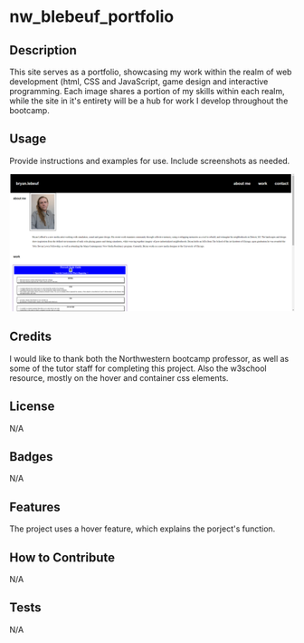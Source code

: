 # nw_blebeuf_portfolio

## Description

This site serves as a portfolio, showcasing my work within the realm of web development (html, CSS and JavaScript, game design and interactive programming.
Each image shares a portion of my skills within each realm, while the site in it's entirety will be a hub for work I develop throughout the bootcamp.


## Usage

Provide instructions and examples for use. Include screenshots as needed.

![Screenshot of the finished website portfolio project](assets/images/screenshot.png)

## Credits

I would like to thank both the Northwestern bootcamp professor, as well as some of the tutor staff for completing this project. Also the w3school resource, mostly on the hover and container css elements.

## License

N/A

## Badges

N/A

## Features

The project uses a hover feature, which explains the porject's function.

## How to Contribute

N/A

## Tests

N/A
